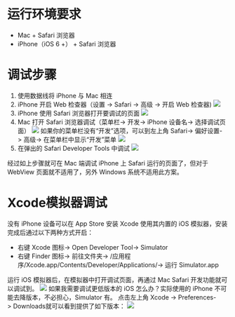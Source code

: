# 运行环境要求
- Mac + Safari 浏览器
- iPhone（iOS 6 +） + Safari 浏览器
# 调试步骤
1. 使用数据线将 iPhone 与 Mac 相连
2. iPhone 开启 Web 检查器（设置 -> Safari -> 高级 -> 开启 Web 检查器)
![](http://upload-images.jianshu.io/upload_images/5018455-b538b959e592a92e.jpg?imageMogr2/auto-orient/strip%7CimageView2/2/w/1240)
3. iPhone 使用 Safari 浏览器打开要调试的页面
![](http://upload-images.jianshu.io/upload_images/5018455-33420ae3b9781cc4.png?imageMogr2/auto-orient/strip%7CimageView2/2/w/1240)
4. Mac 打开 Safari 浏览器调试（菜单栏-> 开发-> iPhone 设备名-> 选择调试页面）
![](http://upload-images.jianshu.io/upload_images/5018455-f9ca7fdbcbf2f3a1.png?imageMogr2/auto-orient/strip%7CimageView2/2/w/1240)
如果你的菜单栏没有“开发”选项，可以到左上角 Safari-> 偏好设置-> 高级-> 在菜单栏中显示“开发”菜单
![](http://upload-images.jianshu.io/upload_images/5018455-304e76b4b024fa9d.png?imageMogr2/auto-orient/strip%7CimageView2/2/w/1240)
5. 在弹出的 Safari Developer Tools 中调试
![](http://upload-images.jianshu.io/upload_images/5018455-1d0a07587182fabf.png?imageMogr2/auto-orient/strip%7CimageView2/2/w/1240)

经过如上步骤就可在 Mac 端调试 iPhone 上 Safari 运行的页面了，但对于 WebView 页面就不适用了，另外 Windows 系统不适用此方案。

# Xcode模拟器调试
没有 iPhone 设备可以在 App Store 安装 Xcode 使用其内置的 iOS 模拟器，安装完成后通过以下两种方式开启：
- 右键 Xcode 图标-> Open Developer Tool-> Simulator
- 右键 Finder 图标-> 前往文件夹-> /应用程序/Xcode.app/Contents/Developer/Applications/-> 运行 Simulator.app

运行 iOS 模拟器后，在模拟器中打开调试页面，再通过 Mac Safari 开发功能就可以调试到。
![](http://upload-images.jianshu.io/upload_images/5018455-41d1ff289fc45916.png?imageMogr2/auto-orient/strip%7CimageView2/2/w/1240)
如果我需要调试更低版本的 iOS 怎么办？实际使用的 iPhone 不可能去降版本，不必担心，Simulator 有。
点击左上角 Xcode -> Preferences-> Downloads就可以看到提供了如下版本：
![](http://upload-images.jianshu.io/upload_images/5018455-ec458c6572b94124.png?imageMogr2/auto-orient/strip%7CimageView2/2/w/1240)